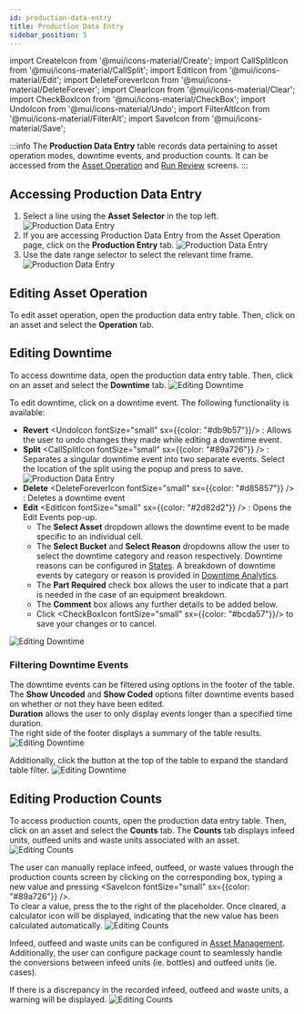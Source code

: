 ```yaml
---
id: production-data-entry
title: Production Data Entry
sidebar_position: 5
---
```

import CreateIcon from '@mui/icons-material/Create';
import CallSplitIcon from '@mui/icons-material/CallSplit';
import EditIcon from '@mui/icons-material/Edit';
import DeleteForeverIcon from '@mui/icons-material/DeleteForever';
import ClearIcon from '@mui/icons-material/Clear';
import CheckBoxIcon from '@mui/icons-material/CheckBox';
import UndoIcon from '@mui/icons-material/Undo';
import FilterAltIcon from '@mui/icons-material/FilterAlt';
import SaveIcon from '@mui/icons-material/Save';

:::info
The **Production Data Entry** table records data pertaining to asset operation modes, downtime events, and production counts. It can be accessed from the [Asset Operation](docs/products/mes/asset-operation.md) and [Run Review](docs/products/mes/performance-analytics/run-review.md) screens.
:::
## Accessing Production Data Entry
1. Select a line using the **Asset Selector** in the top left.
![Production Data Entry](/img/36.png)
2. If you are accessing Production Data Entry from the Asset Operation page, click on the <CreateIcon fontSize="small" /> **Production Entry** tab.
![Production Data Entry](/img/45.png)
3. Use the date range selector to select the relevant time frame.
![Production Data Entry](/img/37.png)

## Editing Asset Operation
To edit asset operation, open the production data entry table. Then, click on an asset and select the **Operation** tab.

## Editing Downtime
To access downtime data, open the production data entry table. Then, click on an asset and select the **Downtime** tab.
   ![Editing Downtime](/img/41.png)

To edit downtime, click on a downtime event. The following functionality is available: 
* **Revert** <UndoIcon fontSize="small" sx={{color: "#db9b57"}}/> : Allows the user to undo changes they made while editing a downtime event.
* **Split** <CallSplitIcon fontSize="small" sx={{color: "#89a726"}} /> : Separates a singular downtime event into two separate events. Select the location of the split using the popup and press <CallSplitIcon fontSize="small" />
  to save.
  ![Production Data Entry](/img/46.png)
* **Delete** <DeleteForeverIcon fontSize="small" sx={{color: "#d85857"}} /> : Deletes a downtime event
* **Edit** <EditIcon fontSize="small" sx={{color: "#2d82d2"}} /> : Opens the Edit Events pop-up. 
  * The **Select Asset** dropdown allows the downtime event to be made specific to an individual cell. 
  * The **Select Bucket** and **Select Reason** dropdowns allow the user to select the downtime category and reason respectively. Downtime reasons can be configured in [States](docs/products/mes/asset-management/states.md). A breakdown of downtime events by category or reason is provided in [Downtime Analytics](docs/products/mes/performance-analytics/downtime.md). 
  * The **Part Required** check box allows the user to indicate that a part is needed in the case of an equipment breakdown. 
  * The **Comment** box allows any further details to be added below. 
  * Click <CheckBoxIcon fontSize="small" sx={{color: "#bcda57"}}/> to save your changes or <ClearIcon fontSize="small" /> to cancel.

![Editing Downtime](/img/39.png)

### Filtering Downtime Events
The downtime events can be filtered using options in the footer of the table.  
The **Show Uncoded** and **Show Coded** options filter downtime events based on whether or not they have been edited.  
**Duration** allows the user to only display events longer than a specified time duration.  
The right side of the footer displays a summary of the table results.
![Editing Downtime](/img/44.png)

Additionally, click the <FilterAltIcon fontSize="small" /> button at the top of the table to expand the standard table filter. 
![Editing Downtime](/img/43.png)

## Editing Production Counts
To access production counts, open the production data entry table. Then, click on an asset and select the **Counts** tab.
The **Counts** tab displays infeed units, outfeed units and waste units associated with an asset.
![Editing Counts](/img/47.png)

The user can manually replace infeed, outfeed, or waste values through the production counts screen by clicking on the corresponding box, typing a new value and pressing <SaveIcon fontSize="small" sx={{color: "#89a726"}} />.  
To clear a value, press the <ClearIcon fontSize="small" /> to the right of the placeholder. Once cleared, a calculator icon will be displayed, indicating that the new value has been calculated automatically.
![Editing Counts](/img/49.png)

Infeed, outfeed and waste units can be configured in [Asset Management](/category/asset-management). Additionally, the user can configure package count to seamlessly handle the conversions between infeed units (ie. bottles) and outfeed units (ie. cases).

If there is a discrepancy in the recorded infeed, outfeed and waste units, a warning will be displayed.
![Editing Counts](/img/48.png)